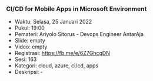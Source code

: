 ### CI/CD for Mobile Apps in Microsoft Environment

- Waktu: Selasa, 25 Januari 2022
- Pukul: 19:00
- Pemateri: Ariyolo Sitorus - Devops Engineer AntarAja
- Slide: empty
- Video: empty
- Registrasi: https://fb.me/e/6Z7GhcgDN
- Sesi: 163
- Kategori: cloud, azure, ci/cd, apps
- Deskripsi: -
